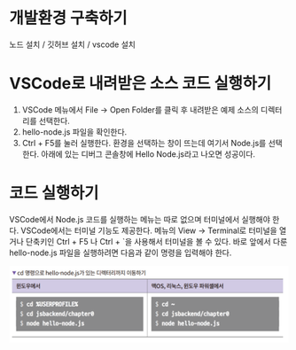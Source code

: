 # **개발환경 구축하기**  
노드 설치 / 깃허브 설치 / vscode 설치  
  
# **VSCode로 내려받은 소스 코드 실행하기**  
1. VSCode 메뉴에서 File -> Open Folder를 클릭 후 내려받은 예제 소스의 디렉터리를 선택한다.   
2. hello-node.js 파일을 확인한다.  
3. Ctrl + F5를 눌러 실행한다. 환경을 선택하는 창이 뜨는데 여기서 Node.js를 선택한다. 아래에 있는 디버그 콘솔창에 Hello Node.js라고 나오면 
성공이다.  
  
# **코드 실행하기**  
VSCode에서 Node.js 코드를 실행하는 메뉴는 따로 없으며 터미널에서 실행해야 한다. VSCode에서는 터미널 기능도 제공한다. 메뉴의 View -> Terminal로 
터미널을 열거나 단축키인 Ctrl + F5 나 Ctrl + `을 사용해서 터미널을 볼 수 있다. 바로 앞에서 다룬 hello-node.js 파일을 실행하려면 다음과 같이 
명령을 입력해야 한다.  
  
![img.png](image/img.png)  
  

